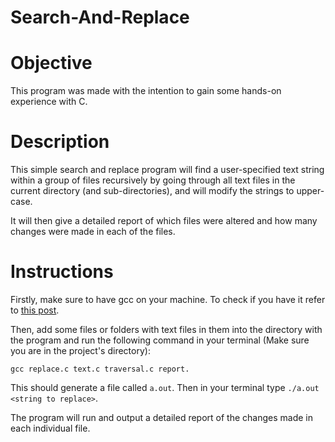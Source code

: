 # Search-And-Replace

# Objective

This program was made with the intention to gain some hands-on experience with C.

# Description

This simple search and replace program will find a user-specified text string within a group of files recursively by going through all text files in the current directory (and sub-directories), and will modify the strings to upper-case.

It will then give a detailed report of which files were altered and how many changes were made in each of the files.

# Instructions

Firstly, make sure to have gcc on your machine. To check if you have it refer to [this post](https://stackoverflow.com/questions/29416702/how-to-check-if-gcc-is-installed-on-my-pc#:~:text=In%20the%20Command%20Prompt%20window%20type%20%E2%80%9Cgcc%E2%80%9D%20and%20hit%20enter.&text=If%20the%20output%20says%20something,and%20you%20pass%20the%20test.).

Then, add some files or folders with text files in them into the directory with the program and run the following command in your terminal (Make sure you are in the project's directory):

`gcc replace.c text.c traversal.c report.`

This should generate a file called `a.out`. Then in your terminal type `./a.out <string to replace>`.

The program will run and output a detailed report of the changes made in each individual file.

